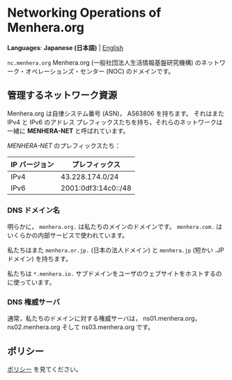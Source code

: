 # Networking Operations of Menhera.org

**Languages**: **Japanese (日本語)**
| [English](/)

`nc.menhera.org` Menhera.org (一般社団法人生活情報基盤研究機構) のネットワーク・オペレーションズ・センター (NOC) のドメインです。

## 管理するネットワーク資源

Menhera.org は自律システム番号 (ASN)， AS63806 を持ちます。
それはまた IPv4 と IPv6 のアドレス プレフィックスたちを持ち，それらのネットワークは一緒に **MENHERA-NET** と呼ばれています。

_MENHERA-NET_ のプレフィックスたち：

| IP バージョン | プレフィックス |
|------------|--------|
| IPv4       | 43.228.174.0/24 |
| IPv6       | 2001:0df3:14c0::/48 |

### DNS ドメイン名

明らかに， `menhera.org.` は私たちのメインのドメインです。 `menhera.com.` はいくらかの内部サービスで使われています。

私たちはまた `menhera.or.jp.` (日本の法人ドメイン) と `menhera.jp` (短かい .JP ドメイン) を持ちます。

私たちは `*.menhera.io.` サブドメインをユーザのウェブサイトをホストするのに使っています。

### DNS 権威サーバ

通常，私たちのドメインに対する権威サーバは， ns01.menhera.org， ns02.menhera.org そして ns03.menhera.org です。

## ポリシー

[ポリシー](policy.html) を見てください。
